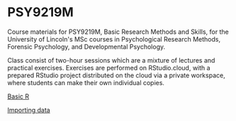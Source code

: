 # PSY9219M
Course materials for PSY9219M, Basic Research Methods and Skills, for the University of Lincoln's MSc courses in Psychological Research Methods, Forensic Psychology, and Developmental Psychology.

Class consist of two-hour sessions which are a mixture of lectures and practical exercises. Exercises are performed on RStudio.cloud, with a prepared RStudio project distributed on the cloud via a private workspace, where students can make their own individual copies.


[Basic R](02-Basic_R.html)

[Importing data](03-More-on-Data.html)

